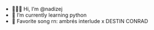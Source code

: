 - 👩🏾‍💻 Hi, I’m @nadizej
- 🌱 I’m currently learning python
- 🎵 Favorite song rn: ambrés interlude x DESTIN CONRAD

<!---
nadizej/nadizej is a ✨ special ✨ repository because its `README.md` (this file) appears on your GitHub profile.
You can click the Preview link to take a look at your changes.
--->
